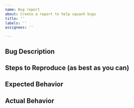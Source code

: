 ```yaml
---
name: Bug report
about: Create a report to help squash bugs
title: ''
labels: ''
assignees: ''

---
```


## Bug Description

## Steps to Reproduce (as best as you can)

## Expected Behavior

## Actual Behavior
